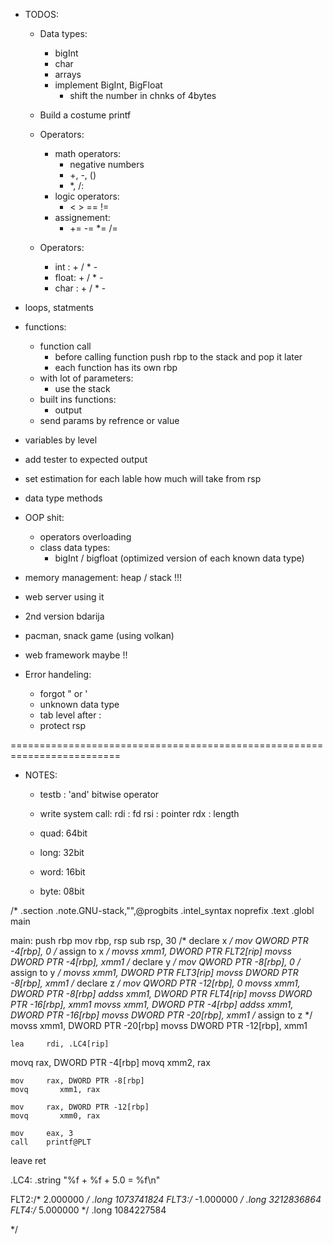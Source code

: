 - TODOS:
    - Data types:
        - bigInt
        - char
        - arrays
        - implement BigInt, BigFloat
            - shift the number in chnks of 4bytes
    - Build a costume printf

    - Operators:
        - math operators:
            - negative numbers
            + +, -, ()
            - *, /:
        - logic operators:
            - < > == !=
        - assignement:
            - += -= *= /=
    
    - Operators:
        - int  : + / * -
        - float: + / * -
        - char : + / * -


















- loops, statments

- functions:
    - function call
        - before calling function push rbp to the stack and pop it later
        - each function has its own rbp
    - with lot of parameters:
        - use the stack
    - built ins functions:
        - output
    - send params by refrence or value
- variables by level
- add tester to expected output
- set estimation for each lable how much will take from rsp
- data type methods
- OOP shit:
    - operators overloading
    - class data types: 
        - bigInt / bigfloat (optimized version of each known data type)
- memory management:
    heap / stack !!!
- web server using it
- 2nd version bdarija
- pacman, snack game (using volkan)
- web framework maybe !!

- Error handeling:
    - forgot " or '
    - unknown data type
    - tab level after :
    - protect rsp

=========================================================================
- NOTES:
    + testb : 'and' bitwise operator
    + write system call:
        rdi : fd
        rsi : pointer
        rdx : length

    + quad: 64bit
    + long: 32bit
    + word: 16bit
    + byte: 08bit


/*
.section	.note.GNU-stack,"",@progbits
.intel_syntax noprefix
.text
.globl	main

main:
   push    rbp
   mov     rbp, rsp
   sub     rsp, 30
   /* declare x */
   mov     QWORD PTR -4[rbp], 0
   /* assign to x */
   movss   xmm1, DWORD PTR FLT2[rip]
   movss   DWORD PTR -4[rbp], xmm1
   /* declare y */
   mov     QWORD PTR -8[rbp], 0
   /* assign to y */
   movss   xmm1, DWORD PTR FLT3[rip]
   movss   DWORD PTR -8[rbp], xmm1
   /* declare z */
   mov     QWORD PTR -12[rbp], 0
   movss   xmm1, DWORD PTR -8[rbp]
   addss   xmm1, DWORD PTR FLT4[rip]
   movss   DWORD PTR -16[rbp], xmm1
   movss   xmm1, DWORD PTR -4[rbp]
   addss   xmm1, DWORD PTR -16[rbp]
   movss   DWORD PTR -20[rbp], xmm1
   /* assign to z */
   movss   xmm1, DWORD PTR -20[rbp]
   movss   DWORD PTR -12[rbp], xmm1

	lea		rdi, .LC4[rip]

   movq		rax, DWORD PTR -4[rbp]
	movq	   xmm2, rax
	
	mov		rax, DWORD PTR -8[rbp]
	movq	   xmm1, rax
	
	mov		rax, DWORD PTR -12[rbp]
	movq	   xmm0, rax

	mov		eax, 3
	call	printf@PLT

   leave
   ret

.LC4:
	.string	"%f + %f + 5.0 = %f\n"

FLT2:/* 2.000000 */
   .long  1073741824
FLT3:/* -1.000000 */
   .long  3212836864
FLT4:/* 5.000000 */
   .long  1084227584

*/